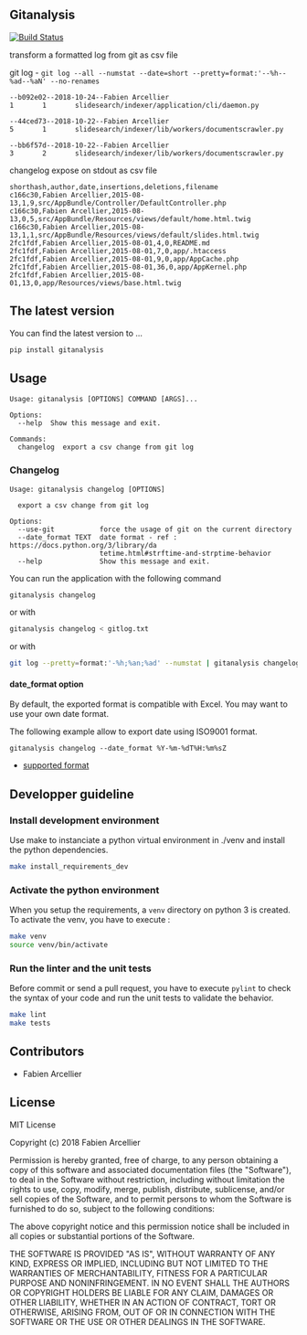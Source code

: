 ## Gitanalysis

[![Build Status](https://travis-ci.org/FabienArcellier/gitanalysis.svg?branch=master)](https://travis-ci.org/FabienArcellier/gitanalysis)

transform a formatted log from git as csv file

git log - `git log --all --numstat --date=short --pretty=format:'--%h--%ad--%aN' --no-renames`

```
--b092e02--2018-10-24--Fabien Arcellier
1       1       slidesearch/indexer/application/cli/daemon.py

--44ced73--2018-10-22--Fabien Arcellier
5       1       slidesearch/indexer/lib/workers/documentscrawler.py

--bb6f57d--2018-10-22--Fabien Arcellier
3       2       slidesearch/indexer/lib/workers/documentscrawler.py
```

changelog expose on stdout as csv file

```
shorthash,author,date,insertions,deletions,filename
c166c30,Fabien Arcellier,2015-08-13,1,9,src/AppBundle/Controller/DefaultController.php
c166c30,Fabien Arcellier,2015-08-13,0,5,src/AppBundle/Resources/views/default/home.html.twig
c166c30,Fabien Arcellier,2015-08-13,1,1,src/AppBundle/Resources/views/default/slides.html.twig
2fc1fdf,Fabien Arcellier,2015-08-01,4,0,README.md
2fc1fdf,Fabien Arcellier,2015-08-01,7,0,app/.htaccess
2fc1fdf,Fabien Arcellier,2015-08-01,9,0,app/AppCache.php
2fc1fdf,Fabien Arcellier,2015-08-01,36,0,app/AppKernel.php
2fc1fdf,Fabien Arcellier,2015-08-01,13,0,app/Resources/views/base.html.twig
```

## The latest version

You can find the latest version to ...

```bash
pip install gitanalysis
```

## Usage

```
Usage: gitanalysis [OPTIONS] COMMAND [ARGS]...

Options:
  --help  Show this message and exit.

Commands:
  changelog  export a csv change from git log
```

### Changelog

```
Usage: gitanalysis changelog [OPTIONS]

  export a csv change from git log

Options:
  --use-git           force the usage of git on the current directory
  --date_format TEXT  date format - ref : https://docs.python.org/3/library/da
                      tetime.html#strftime-and-strptime-behavior
  --help              Show this message and exit.
```

You can run the application with the following command

```bash
gitanalysis changelog
```

or with

```bash
gitanalysis changelog < gitlog.txt
```

or with

```bash
git log --pretty=format:'-%h;%an;%ad' --numstat | gitanalysis changelog
```

#### date_format option

By default, the exported format is compatible with Excel.
You may want to use your own date format.

The following example allow to export date using ISO9001 format.

```
gitanalysis changelog --date_format %Y-%m-%dT%H:%m%sZ
```

* [supported format](https://docs.python.org/3/library/datetime.html#strftime-and-strptime-behavior)

## Developper guideline

### Install development environment

Use make to instanciate a python virtual environment in ./venv and install the
python dependencies.

```bash
make install_requirements_dev
```

### Activate the python environment

When you setup the requirements, a `venv` directory on python 3 is created.
To activate the venv, you have to execute :

```bash
make venv
source venv/bin/activate
```

### Run the linter and the unit tests

Before commit or send a pull request, you have to execute `pylint` to check the syntax
of your code and run the unit tests to validate the behavior.

```bash
make lint
make tests
```

## Contributors

* Fabien Arcellier

## License

MIT License

Copyright (c) 2018 Fabien Arcellier

Permission is hereby granted, free of charge, to any person obtaining a copy
of this software and associated documentation files (the "Software"), to deal
in the Software without restriction, including without limitation the rights
to use, copy, modify, merge, publish, distribute, sublicense, and/or sell
copies of the Software, and to permit persons to whom the Software is
furnished to do so, subject to the following conditions:

The above copyright notice and this permission notice shall be included in all
copies or substantial portions of the Software.

THE SOFTWARE IS PROVIDED "AS IS", WITHOUT WARRANTY OF ANY KIND, EXPRESS OR
IMPLIED, INCLUDING BUT NOT LIMITED TO THE WARRANTIES OF MERCHANTABILITY,
FITNESS FOR A PARTICULAR PURPOSE AND NONINFRINGEMENT. IN NO EVENT SHALL THE
AUTHORS OR COPYRIGHT HOLDERS BE LIABLE FOR ANY CLAIM, DAMAGES OR OTHER
LIABILITY, WHETHER IN AN ACTION OF CONTRACT, TORT OR OTHERWISE, ARISING FROM,
OUT OF OR IN CONNECTION WITH THE SOFTWARE OR THE USE OR OTHER DEALINGS IN THE
SOFTWARE.